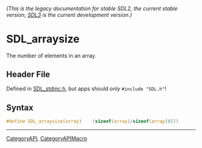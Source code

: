 ###### (This is the legacy documentation for stable SDL2, the current stable version; [SDL3](https://wiki.libsdl.org/SDL3/) is the current development version.)
# SDL_arraysize

The number of elements in an array.

## Header File

Defined in [SDL_stdinc.h](https://github.com/libsdl-org/SDL/blob/SDL2/include/SDL_stdinc.h), but apps should _only_ `#include "SDL.h"`!

## Syntax

```c
#define SDL_arraysize(array)    (sizeof(array)/sizeof(array[0]))
```

----
[CategoryAPI](CategoryAPI), [CategoryAPIMacro](CategoryAPIMacro)

